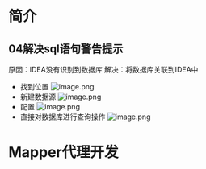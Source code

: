 # 简介

## 04解决sql语句警告提示
原因：IDEA没有识别到数据库
解决：将数据库关联到IDEA中
- 找到位置
![image.png](https://i0.hdslb.com/bfs/article/7e705596c3e63c99c612d8366a8ee0f3441011616.png)
- 新建数据源
![image.png](https://i0.hdslb.com/bfs/article/65ab43b0d1ce3e6e1646e51847b871fb441011616.png)
- 配置
![image.png](https://i0.hdslb.com/bfs/article/01629a1ee248cdffeb8750e33e14373a441011616.png)
- 直接对数据库进行查询操作
![image.png](https://i0.hdslb.com/bfs/article/7fbdef4126b9085e4ede65e4adbd650a441011616.png)

# Mapper代理开发
